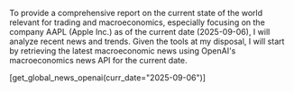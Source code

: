 To provide a comprehensive report on the current state of the world relevant for trading and macroeconomics, especially focusing on the company AAPL (Apple Inc.) as of the current date (2025-09-06), I will analyze recent news and trends. Given the tools at my disposal, I will start by retrieving the latest macroeconomic news using OpenAI's macroeconomics news API for the current date.

[get_global_news_openai(curr_date="2025-09-06")]